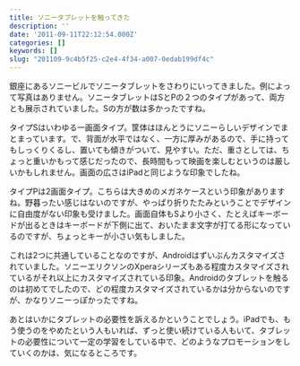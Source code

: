 ```yaml
---
title: ソニータブレットを触ってきた
description: ''
date: '2011-09-11T22:12:54.000Z'
categories: []
keywords: []
slug: "201109-9c4b5f25-c2e4-4f34-a007-0edab199df4c"
---
```

銀座にあるソニービルでソニータブレットをさわりにいってきました。例によって写真はありません。ソニータブレットはSとPの２つのタイプがあって、両方とも展示されていました。Sの方が数は多かったですね。

タイプSはいわゆる一画面タイプ。筐体はほんとうにソニーらしいデザインでまとまっています。で、背面が水平ではなく、一方に厚みがあるので、手に持ってもしっくりくるし、置いても傾きがついて、見やすい。ただ、重さとしては、ちょっと重いかもって感じだったので、長時間もって映画を楽しむというのは厳しいかもしれません。画面の広さはiPadと同じような印象でしたね。

タイプPは2画面タイプ。こちらは大きめのメガネケースという印象がありますね。野暮ったい感じはないのですが、やっぱり折りたたみということでデザインに自由度がない印象も受けました。画面自体もSより小さく、たとえばキーボードが出るときはキーボードが下側に出て、おいたまま文字が打てる形になっているのですが、ちょっとキーが小さい気もしました。

これは2つに共通していることなのですが、Androidはずいぶんカスタマイズされていました。ソニーエリクソンのXperaシリーズもある程度カスタマイズされているがそれ以上にカスタマイズされている印象。Androidのタブレットを触るのは初めてでしたので、どの程度カスタマイズされているかは分からないのですが、かなりソニーっぽかったですね。

あとはいかにタブレットの必要性を訴えるかということでしょう。iPadでも、もう使うのをやめたという人もいれば、ずっと使い続けている人もいて、タブレットの必要性について一定の学習をしている中で、どのようなプロモーションをしていくのかは、気になるところです。